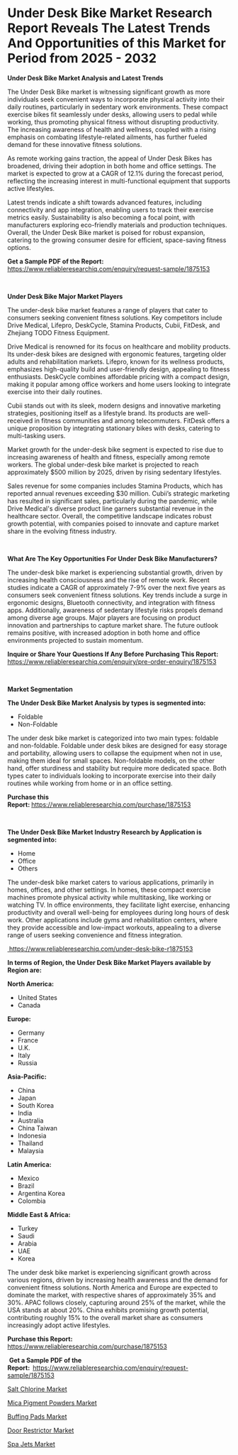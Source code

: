 <p><h1>Under Desk Bike Market Research Report Reveals The Latest Trends And Opportunities of this Market for Period from 2025 - 2032</h1></p><p><strong>Under Desk Bike Market Analysis and Latest Trends</strong></p>
<p><p>The Under Desk Bike market is witnessing significant growth as more individuals seek convenient ways to incorporate physical activity into their daily routines, particularly in sedentary work environments. These compact exercise bikes fit seamlessly under desks, allowing users to pedal while working, thus promoting physical fitness without disrupting productivity. The increasing awareness of health and wellness, coupled with a rising emphasis on combating lifestyle-related ailments, has further fueled demand for these innovative fitness solutions.</p><p>As remote working gains traction, the appeal of Under Desk Bikes has broadened, driving their adoption in both home and office settings. The market is expected to grow at a CAGR of 12.1% during the forecast period, reflecting the increasing interest in multi-functional equipment that supports active lifestyles.</p><p>Latest trends indicate a shift towards advanced features, including connectivity and app integration, enabling users to track their exercise metrics easily. Sustainability is also becoming a focal point, with manufacturers exploring eco-friendly materials and production techniques. Overall, the Under Desk Bike market is poised for robust expansion, catering to the growing consumer desire for efficient, space-saving fitness options.</p></p>
<p><strong>Get a Sample PDF of the Report:&nbsp;</strong> <a href="https://www.reliableresearchiq.com/enquiry/request-sample/1875153?utm_campaign=1876&utm_medium=2&utm_source=Github&utm_content=ia&utm_term=05042025&utm_id=under-desk-bike">https://www.reliableresearchiq.com/enquiry/request-sample/1875153</a></p>
<p>&nbsp;</p>
<p><strong>Under Desk Bike Major Market Players</strong></p>
<p><p>The under-desk bike market features a range of players that cater to consumers seeking convenient fitness solutions. Key competitors include Drive Medical, Lifepro, DeskCycle, Stamina Products, Cubii, FitDesk, and Zhejiang TODO Fitness Equipment. </p><p>Drive Medical is renowned for its focus on healthcare and mobility products. Its under-desk bikes are designed with ergonomic features, targeting older adults and rehabilitation markets. Lifepro, known for its wellness products, emphasizes high-quality build and user-friendly design, appealing to fitness enthusiasts. DeskCycle combines affordable pricing with a compact design, making it popular among office workers and home users looking to integrate exercise into their daily routines.</p><p>Cubii stands out with its sleek, modern designs and innovative marketing strategies, positioning itself as a lifestyle brand. Its products are well-received in fitness communities and among telecommuters. FitDesk offers a unique proposition by integrating stationary bikes with desks, catering to multi-tasking users.</p><p>Market growth for the under-desk bike segment is expected to rise due to increasing awareness of health and fitness, especially among remote workers. The global under-desk bike market is projected to reach approximately $500 million by 2025, driven by rising sedentary lifestyles.</p><p>Sales revenue for some companies includes Stamina Products, which has reported annual revenues exceeding $30 million. Cubii’s strategic marketing has resulted in significant sales, particularly during the pandemic, while Drive Medical's diverse product line garners substantial revenue in the healthcare sector. Overall, the competitive landscape indicates robust growth potential, with companies poised to innovate and capture market share in the evolving fitness industry.</p></p>
<p>&nbsp;</p>
<p><strong>What Are The Key Opportunities For Under Desk Bike Manufacturers?</strong></p>
<p><p>The under-desk bike market is experiencing substantial growth, driven by increasing health consciousness and the rise of remote work. Recent studies indicate a CAGR of approximately 7-9% over the next five years as consumers seek convenient fitness solutions. Key trends include a surge in ergonomic designs, Bluetooth connectivity, and integration with fitness apps. Additionally, awareness of sedentary lifestyle risks propels demand among diverse age groups. Major players are focusing on product innovation and partnerships to capture market share. The future outlook remains positive, with increased adoption in both home and office environments projected to sustain momentum.</p></p>
<p><strong>Inquire or Share Your Questions If Any Before Purchasing This Report:</strong> <a href="https://www.reliableresearchiq.com/enquiry/pre-order-enquiry/1875153?utm_campaign=1876&utm_medium=2&utm_source=Github&utm_content=ia&utm_term=05042025&utm_id=under-desk-bike">https://www.reliableresearchiq.com/enquiry/pre-order-enquiry/1875153</a></p>
<p>&nbsp;</p>
<p><strong>Market Segmentation</strong></p>
<p><strong>The Under Desk Bike Market Analysis by types is segmented into:</strong></p>
<p><ul><li>Foldable</li><li>Non-Foldable</li></ul></p>
<p><p>The under desk bike market is categorized into two main types: foldable and non-foldable. Foldable under desk bikes are designed for easy storage and portability, allowing users to collapse the equipment when not in use, making them ideal for small spaces. Non-foldable models, on the other hand, offer sturdiness and stability but require more dedicated space. Both types cater to individuals looking to incorporate exercise into their daily routines while working from home or in an office setting.</p></p>
<p><strong>Purchase this Report:&nbsp;</strong><a href="https://www.reliableresearchiq.com/purchase/1875153?utm_campaign=1876&utm_medium=2&utm_source=Github&utm_content=ia&utm_term=05042025&utm_id=under-desk-bike">https://www.reliableresearchiq.com/purchase/1875153</a></p>
<p>&nbsp;</p>
<p><strong>The Under Desk Bike Market Industry Research by Application is segmented into:</strong></p>
<p><ul><li>Home</li><li>Office</li><li>Others</li></ul></p>
<p><p>The under-desk bike market caters to various applications, primarily in homes, offices, and other settings. In homes, these compact exercise machines promote physical activity while multitasking, like working or watching TV. In office environments, they facilitate light exercise, enhancing productivity and overall well-being for employees during long hours of desk work. Other applications include gyms and rehabilitation centers, where they provide accessible and low-impact workouts, appealing to a diverse range of users seeking convenience and fitness integration.</p></p>
<p><a href="https://www.reliableresearchiq.com/under-desk-bike-r1875153?utm_campaign=1876&utm_medium=2&utm_source=Github&utm_content=ia&utm_term=05042025&utm_id=under-desk-bike">&nbsp;https://www.reliableresearchiq.com/under-desk-bike-r1875153</a></p>
<p><strong>In terms of Region, the Under Desk Bike Market Players available by Region are:</strong></p>
<p>
    <p> <strong> North America: </strong>
        <ul>
            <li>United States</li>
            <li>Canada</li>
        </ul>
        </p> 
    <p> <strong> Europe: </strong>
        <ul>
            <li>Germany</li>
            <li>France</li>
            <li>U.K.</li>
            <li>Italy</li>
            <li>Russia</li>
        </ul>
        </p> 
    <p> <strong> Asia-Pacific: </strong>
        <ul>
            <li>China</li>
            <li>Japan</li>
            <li>South Korea</li>
            <li>India</li>
            <li>Australia</li>
            <li>China Taiwan</li>
            <li>Indonesia</li>
            <li>Thailand</li>
            <li>Malaysia</li>
        </ul>
        </p> 
    <p> <strong> Latin America: </strong>
        <ul>
            <li>Mexico</li>
            <li>Brazil</li>
            <li>Argentina Korea</li>
            <li>Colombia</li>
        </ul>
        </p> 
    <p> <strong> Middle East & Africa: </strong>
        <ul>
            <li>Turkey</li>
            <li>Saudi</li>
            <li>Arabia</li>
            <li>UAE</li>
            <li>Korea</li>
        </ul>
    </p>
    </p>
<p><p>The under desk bike market is experiencing significant growth across various regions, driven by increasing health awareness and the demand for convenient fitness solutions. North America and Europe are expected to dominate the market, with respective shares of approximately 35% and 30%. APAC follows closely, capturing around 25% of the market, while the USA stands at about 20%. China exhibits promising growth potential, contributing roughly 15% to the overall market share as consumers increasingly adopt active lifestyles.</p></p>
<p><strong>Purchase this Report: </strong><a href="https://www.reliableresearchiq.com/purchase/1875153?utm_campaign=1876&utm_medium=2&utm_source=Github&utm_content=ia&utm_term=05042025&utm_id=under-desk-bike">https://www.reliableresearchiq.com/purchase/1875153</a></p>
<p>&nbsp;<strong>Get a Sample PDF of the Report:&nbsp;&nbsp;</strong><a href="https://www.reliableresearchiq.com/enquiry/request-sample/1875153?utm_campaign=1876&utm_medium=2&utm_source=Github&utm_content=ia&utm_term=05042025&utm_id=under-desk-bike">https://www.reliableresearchiq.com/enquiry/request-sample/1875153</a></p>
<p><strong></strong></p>
<p><p><a href="https://github.com/omemaeuseda/Market-Research-Report-List-1/blob/main/salt-chlorine-market.md?utm_campaign=1876&utm_medium=2&utm_source=Github&utm_content=ia&utm_term=05042025&utm_id=under-desk-bike">Salt Chlorine Market</a></p><p><a href="https://github.com/yenagmah/Market-Research-Report-List-1/blob/main/mica-pigment-powders-market.md?utm_campaign=1876&utm_medium=2&utm_source=Github&utm_content=ia&utm_term=05042025&utm_id=under-desk-bike">Mica Pigment Powders Market</a></p><p><a href="https://github.com/cevzarvargem/Market-Research-Report-List-1/blob/main/buffing-pads-market.md?utm_campaign=1876&utm_medium=2&utm_source=Github&utm_content=ia&utm_term=05042025&utm_id=under-desk-bike">Buffing Pads Market</a></p><p><a href="https://github.com/doganaqev/Market-Research-Report-List-1/blob/main/door-restrictor-market.md?utm_campaign=1876&utm_medium=2&utm_source=Github&utm_content=ia&utm_term=05042025&utm_id=under-desk-bike">Door Restrictor Market</a></p><p><a href="https://github.com/navodfetiya/Market-Research-Report-List-1/blob/main/spa-jets-market.md?utm_campaign=1876&utm_medium=2&utm_source=Github&utm_content=ia&utm_term=05042025&utm_id=under-desk-bike">Spa Jets Market</a></p></p>